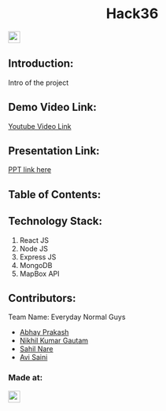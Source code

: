 <h1 align="center">Hack36</h1>
<p align="center">
</p>

<a href="https://hack36.com"> <img src="https://cutt.ly/BuiltAtHack36" height=24px> </a>


## Introduction:
  Intro of the project
  
## Demo Video Link:
  <a href="https://youtu.be/mcFIWszcXZ0">Youtube Video Link</a>
  
## Presentation Link:
  <a href="https://www.canva.com/design/DAE-wrbEBik/oNT4YTXuLAmV8r3P9GZhWw/edit?utm_content=DAE-wrbEBik&utm_campaign=designshare&utm_medium=link2&utm_source=sharebutton"> PPT link here </a>
  
  
## Table of Contents:

## Technology Stack:
  1) React JS
  2) Node JS
  3) Express JS
  4) MongoDB
  5) MapBox API

## Contributors:

Team Name: Everyday Normal Guys

* [Abhay Prakash](https://github.com/techAbhay11)
* [Nikhil Kumar Gautam](https://github.com/nikhilkrgautam)
* [Sahil Nare](https://github.com/sahilnare/)
* [Avi Saini](https://github.com/sainiavi)


### Made at:
<a href="https://hack36.com"> <img src="https://cutt.ly/BuiltAtHack36" height=24px> </a>
